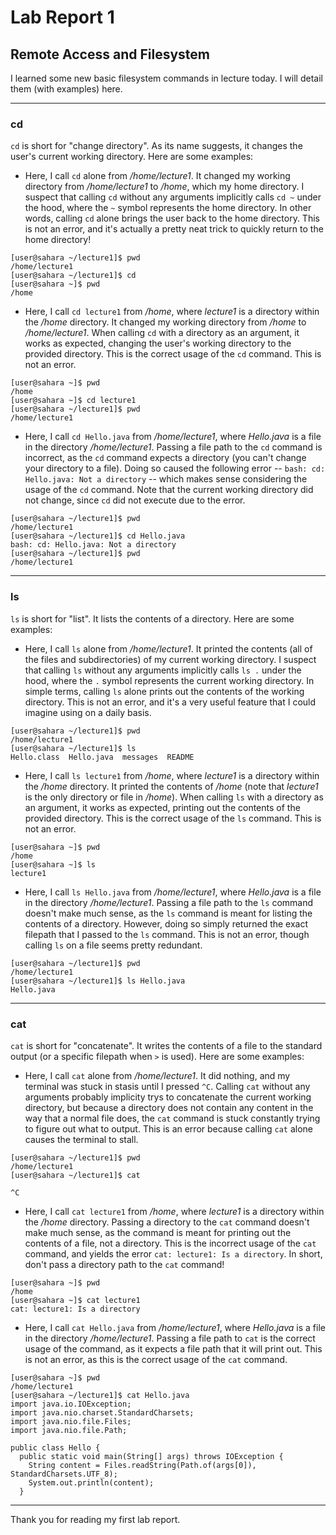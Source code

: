 # Lab Report 1

## Remote Access and Filesystem

I learned some new basic filesystem commands in lecture today. I will detail them (with examples) here.

---

### cd

`cd` is short for "change directory". As its name suggests, it changes the user's current working directory. Here are some examples:

- Here, I call `cd` alone from */home/lecture1*. It changed my working directory from */home/lecture1* to */home*, which my home directory. I suspect that calling `cd` without any arguments implicitly calls `cd ~` under the hood, where the `~` symbol represents the home directory. In other words, calling `cd` alone brings the user back to the home directory. This is not an error, and it's actually a pretty neat trick to quickly return to the home directory!

```
[user@sahara ~/lecture1]$ pwd
/home/lecture1
[user@sahara ~/lecture1]$ cd
[user@sahara ~]$ pwd
/home
```

- Here, I call `cd lecture1` from */home*, where *lecture1* is a directory within the */home* directory. It changed my working directory from */home* to */home/lecture1*. When calling `cd` with a directory as an argument, it works as expected, changing the user's working directory to the provided directory. This is the correct usage of the `cd` command. This is not an error.

```
[user@sahara ~]$ pwd
/home
[user@sahara ~]$ cd lecture1
[user@sahara ~/lecture1]$ pwd
/home/lecture1
```

- Here, I call `cd Hello.java` from */home/lecture1*, where *Hello.java* is a file in the directory */home/lecture1*. Passing a file path to the `cd` command is incorrect, as the `cd` command expects a directory (you can't change your directory to a file). Doing so caused the following error -- `bash: cd: Hello.java: Not a directory` -- which makes sense considering the usage of the `cd` command. Note that the current working directory did not change, since `cd` did not execute due to the error.

```
[user@sahara ~/lecture1]$ pwd
/home/lecture1
[user@sahara ~/lecture1]$ cd Hello.java
bash: cd: Hello.java: Not a directory
[user@sahara ~/lecture1]$ pwd
/home/lecture1
```

---

### ls

`ls` is short for "list". It lists the contents of a directory. Here are some examples:

- Here, I call `ls` alone from */home/lecture1*. It printed the contents (all of the files and subdirectories) of my current working directory. I suspect that calling `ls` without any arguments implicitly calls `ls .` under the hood, where the `.` symbol represents the current working directory. In simple terms, calling `ls` alone prints out the contents of the working directory. This is not an error, and it's a very useful feature that I could imagine using on a daily basis.

```
[user@sahara ~/lecture1]$ pwd
/home/lecture1
[user@sahara ~/lecture1]$ ls
Hello.class  Hello.java  messages  README
```

- Here, I call `ls lecture1` from */home*, where *lecture1* is a directory within the */home* directory. It printed the contents of */home* (note that *lecture1* is the only directory or file in */home*). When calling `ls` with a directory as an argument, it works as expected, printing out the contents of the provided directory. This is the correct usage of the `ls` command. This is not an error.

```
[user@sahara ~]$ pwd
/home
[user@sahara ~]$ ls
lecture1
```

- Here, I call `ls Hello.java` from */home/lecture1*, where *Hello.java* is a file in the directory */home/lecture1*. Passing a file path to the `ls` command doesn't make much sense, as the `ls` command is meant for listing the contents of a directory. However, doing so simply returned the exact filepath that I passed to the `ls` command. This is not an error, though calling `ls` on a file seems pretty redundant.

```
[user@sahara ~/lecture1]$ pwd
/home/lecture1
[user@sahara ~/lecture1]$ ls Hello.java
Hello.java
```

---

### cat

`cat` is short for "concatenate". It writes the contents of a file to the standard output (or a specific filepath when `>` is used). Here are some examples:

- Here, I call `cat` alone from */home/lecture1*. It did nothing, and my terminal was stuck in stasis until I pressed `^C`. Calling `cat` without any arguments probably implicity trys to concatenate the current working directory, but because a directory does not contain any content in the way that a normal file does, the `cat` command is stuck constantly trying to figure out what to output. This is an error because calling `cat` alone causes the terminal to stall.

```
[user@sahara ~/lecture1]$ pwd
/home/lecture1
[user@sahara ~/lecture1]$ cat

^C
```

- Here, I call `cat lecture1` from */home*, where *lecture1* is a directory within the */home* directory. Passing a directory to the `cat` command doesn't make much sense, as the command is meant for printing out the contents of a file, not a directory. This is the incorrect usage of the `cat` command, and yields the error `cat: lecture1: Is a directory`. In short, don't pass a directory path to the `cat` command!

```
[user@sahara ~]$ pwd
/home
[user@sahara ~]$ cat lecture1
cat: lecture1: Is a directory
```

- Here, I call `cat Hello.java` from */home/lecture1*, where *Hello.java* is a file in the directory */home/lecture1*. Passing a file path to `cat` is the correct usage of the command, as it expects a file path that it will print out. This is not an error, as this is the correct usage of the `cat` command.

```
[user@sahara ~]$ pwd
/home/lecture1
[user@sahara ~/lecture1]$ cat Hello.java
import java.io.IOException;
import java.nio.charset.StandardCharsets;
import java.nio.file.Files;
import java.nio.file.Path;

public class Hello {
  public static void main(String[] args) throws IOException {
    String content = Files.readString(Path.of(args[0]), StandardCharsets.UTF_8);    
    System.out.println(content);
  }
```

---

Thank you for reading my first lab report.

